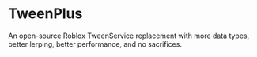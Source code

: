 # TweenPlus
An open-source Roblox TweenService replacement with more data types, better lerping, better performance, and no sacrifices.
